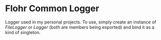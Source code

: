 # Flohr Common Logger
Logger used in my personal projects. To use, simply create an instance of *FileLogger* or *Logger* (both are members being exported) and bind it as a kind of singleton.